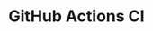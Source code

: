 # GitHub Actions CI















































































































































































































































































































































































































































































































































































































































































































































































































































































































